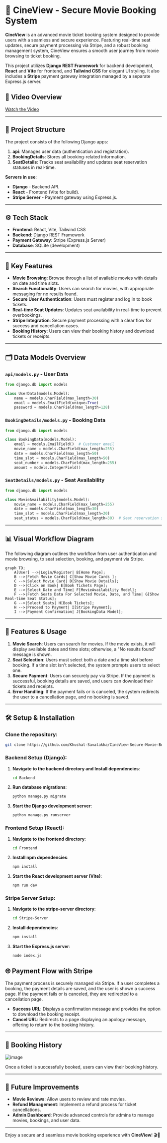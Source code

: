# 🎥 CineView - Secure Movie Booking System

**CineView** is an advanced movie ticket booking system designed to provide users with a seamless and secure experience. Featuring real-time seat updates, secure payment processing via Stripe, and a robust booking management system, CineView ensures a smooth user journey from movie browsing to ticket booking.

This project utilizes **Django REST Framework** for backend development, **React** and **Vite** for frontend, and **Tailwind CSS** for elegant UI styling. It also includes a **Stripe** payment gateway integration managed by a separate Express.js server.

## 🎥 Video Overview

[Watch the Video](https://github.com/user-attachments/assets/eaf83c93-2bb5-4884-aa30-5fbba85ba2c4)

---

## 📁 Project Structure

The project consists of the following Django apps:

1. **api**: Manages user data (authentication and registration).
2. **BookingDetails**: Stores all booking-related information.
3. **SeatDetails**: Tracks seat availability and updates seat reservation statuses in real-time.

**Servers in use**:

- **Django** - Backend API.
- **React** - Frontend (Vite for build).
- **Stripe Server** - Payment gateway using Express.js.

---

## ⚙️ Tech Stack

- **Frontend**: React, Vite, Tailwind CSS
- **Backend**: Django REST Framework
- **Payment Gateway**: Stripe (Express.js Server)
- **Database**: SQLite (development)

---

## 🎯 Key Features

- **Movie Browsing**: Browse through a list of available movies with details on date and time slots.
- **Search Functionality**: Users can search for movies, with appropriate messaging for no results found.
- **Secure User Authentication**: Users must register and log in to book tickets.
- **Real-time Seat Updates**: Updates seat availability in real-time to prevent overbookings.
- **Stripe Integration**: Secure payment processing with a clear flow for success and cancellation cases.
- **Booking History**: Users can view their booking history and download tickets or receipts.
---

## 🗂️ Data Models Overview

### `api/models.py` - User Data
```python
from django.db import models

class UserData(models.Model):
    name = models.CharField(max_length=30)
    email = models.EmailField(unique=True)
    password = models.CharField(max_length=128)
```

### `BookingDetails/models.py` - Booking Data
```python
from django.db import models

class BookingData(models.Model):
    email = models.EmailField()  # Customer email
    movie_name = models.CharField(max_length=255)
    date = models.CharField(max_length=50)
    time_slot = models.CharField(max_length=50)
    seat_number = models.CharField(max_length=255)
    amount = models.IntegerField()
```

### `SeatDetails/models.py` - Seat Availability
```python
from django.db import models

class MovieAvailability(models.Model):
    movie_name = models.CharField(max_length=255)
    date = models.CharField(max_length=30)
    time_slot = models.CharField(max_length=20)
    seat_status = models.CharField(max_length=30)  # Seat reservation status
```

---

## 📊 Visual Workflow Diagram

The following diagram outlines the workflow from user authentication and movie browsing, to seat selection, booking, and payment via Stripe.

```mermaid
graph TD; 
    A[User] -->|Login/Register| B[Home Page]; 
    B -->|Fetch Movie Cards| C[Show Movie Cards ]; 
    C -->|Select Movie Card| D[Show Movie Details]; 
    D -->|Click on Book| E[Book Tickets Page]; 
    E -->|Select Date and Time| F[MovieAvailability Model]; 
    F -->|Fetch Seats Data For Selected Movie, Date, and Time| G[Show Real-time Seat Status]; 
    G -->|Select Seats| H[Book Tickets]; 
    H -->|Proceed to Payment| I[Stripe Payment]; 
    I -->|Payment Confirmation| J[BookingData Model]; 

```

---

## 🚀 Features & Usage

1. **Movie Search**: Users can search for movies. If the movie exists, it will display available dates and time slots; otherwise, a "No results found" message is shown.
2. **Seat Selection**: Users must select both a date and a time slot before booking. If a time slot isn't selected, the system prompts users to select one.
3. **Secure Payment**: Users can securely pay via Stripe. If the payment is successful, booking details are saved, and users can download their tickets and receipts.
4. **Error Handling**: If the payment fails or is canceled, the system redirects the user to a cancellation page, and no booking is saved.

---

## 🛠️ Setup & Installation

### Clone the repository:

```bash
git clone https://github.com/Khushal-Savalakha/CineView-Secure-Movie-Booking.git
```

### Backend Setup (Django):

1. **Navigate to the backend directory and Install dependencies**:
   ```bash
   cd Backend
   ```

2. **Run database migrations**:
   ```bash
   python manage.py migrate
   ```
3. **Start the Django development server**:
   ```bash
   python manage.py runserver
   ```

### Frontend Setup (React):

1. **Navigate to the frontend directory**:
   ```bash
   cd Frontend
   ```
2. **Install npm dependencies**:
   ```bash
   npm install
   ```
3. **Start the React development server (Vite)**:
   ```bash
   npm run dev
   ```

### Stripe Server Setup:

1. **Navigate to the stripe-server directory**:
   ```bash
   cd Stripe-Server
   ```
2. **Install dependencies**:
   ```bash
   npm install
   ```
3. **Start the Express.js server**:
   ```bash
   node index.js
   ```


## 🌐 Payment Flow with Stripe

The payment process is securely managed via Stripe. If a user completes a booking, the payment details are saved, and the user is shown a success page. If the payment fails or is canceled, they are redirected to a cancellation page.

- **Success URL**: Displays a confirmation message and provides the option to download the booking receipt.
- **Cancel URL**: Redirects to a page displaying an apology message, offering to return to the booking history.

---

## 📄 Booking History
![image](https://github.com/user-attachments/assets/ef4659ec-05d8-40ff-98f1-8c18f32aa689)

Once a ticket is successfully booked, users can view their booking history.

---

## 🧩 Future Improvements

- **Movie Reviews**: Allow users to review and rate movies.
- **Refund Management**: Implement a refund process for ticket cancellations.
- **Admin Dashboard**: Provide advanced controls for admins to manage movies, bookings, and user data.


---

Enjoy a secure and seamless movie booking experience with **CineView**! 🎬🍿


